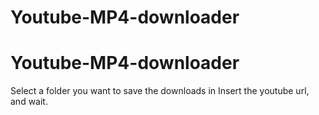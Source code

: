 # Youtube-MP4-downloader

# Youtube-MP4-downloader
Select a folder you want to save the downloads in
Insert the youtube url, and wait.